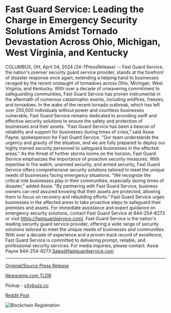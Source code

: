 # Fast Guard Service: Leading the Charge in Emergency Security Solutions Amidst Tornado Devastation Across Ohio, Michigan, West Virginia, and Kentucky

COLUMBUS, OH, April 04, 2024 /24-7PressRelease/ -- Fast Guard Service, the nation's premier security guard service provider, stands at the forefront of disaster response once again, extending a helping hand to businesses ravaged by the recent onslaught of tornadoes across Ohio, Michigan, West Virginia, and Kentucky. With over a decade of unwavering commitment to safeguarding communities, Fast Guard Service has proven instrumental in the aftermath of numerous catastrophic events, including wildfires, freezes, and tornadoes.  In the wake of the recent tornado outbreak, which has left over 250,000 individuals without power and countless businesses vulnerable, Fast Guard Service remains dedicated to providing swift and effective security solutions to ensure the safety and protection of businesses and their assets.  "Fast Guard Service has been a beacon of reliability and support for businesses during times of crisis," said Assia Payne, spokesperson for Fast Guard Service. "Our team understands the urgency and gravity of the situation, and we are fully prepared to deploy our highly trained security personnel to safeguard businesses in the affected areas."  As the threat of further storms looms on the horizon, Fast Guard Service emphasizes the importance of proactive security measures. With expertise in fire watch, unarmed security, and armed security, Fast Guard Service offers comprehensive security solutions tailored to meet the unique needs of businesses facing emergency situations.  "We recognize the critical role businesses play in their communities, especially during times of disaster," added Assia. "By partnering with Fast Guard Service, business owners can rest assured knowing that their assets are protected, allowing them to focus on recovery and rebuilding efforts."  Fast Guard Service urges businesses in the affected areas to take proactive steps to safeguard their premises and assets. For immediate assistance and expert guidance on emergency security solutions, contact Fast Guard Service at 844-254-8273 or visit https://fastguardservice.com/.  Fast Guard Service is the nation's leading security guard service provider, offering a wide range of security solutions tailored to meet the unique needs of businesses and communities. With over a decade of experience and a proven track record of excellence, Fast Guard Service is committed to delivering prompt, reliable, and professional security services.  For media inquiries, please contact: Assia Payne 844-254-8273 Sales@fastguardservice.com 

---

[Original/Source Press Release](https://www.24-7pressrelease.com/press-release/509781/fast-guard-service-leading-the-charge-in-emergency-security-solutions-amidst-tornado-devastation-across-ohio-michigan-west-virginia-and-kentucky)
                    

[Newsramp.com TLDR](https://newsramp.com/curated-news/fast-guard-service-extends-aid-to-businesses-affected-by-tornadoes/0ec1f38ed59ca0b534cd29d5eea84cb3) 


Pickup - [citybuzz.co](https://citybuzz.co/2024/04/04/fast-guard-service-stands-resolute-in-safeguarding-businesses-amid-tornado-devastation)
 



[Reddit Post](https://www.reddit.com/r/HealthCareNewsInfo/comments/1bvsp3a/fast_guard_service_extends_aid_to_businesses/) 



![Blockchain Registration](https://cdn.newsramp.app/24-7PressRelease/qrcode/244/4/lime8WfP.webp)